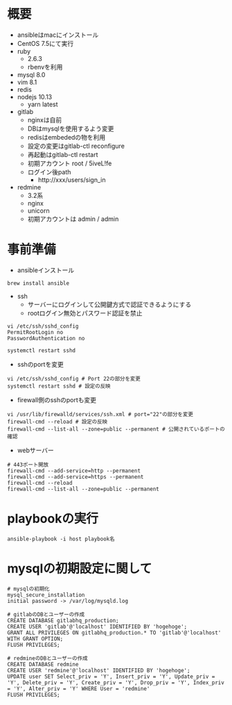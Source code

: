 # 概要
+ ansibleはmacにインストール
+ CentOS 7.5にて実行
+ ruby
  + 2.6.3
  + rbenvを利用
+ mysql 8.0
+ vim 8.1
+ redis
+ nodejs 10.13
  + yarn latest
+ gitlab
  + nginxは自前
  + DBはmysqlを使用するよう変更
  + redisはembededの物を利用
  + 設定の変更はgitlab-ctl reconfigure
  + 再起動はgitlab-ctl restart
  + 初期アカウント root / 5iveL!fe
  + ログイン後path
    + http://xxx/users/sign_in
+ redmine
  + 3.2系
  + nginx
  + unicorn
  + 初期アカウントは admin / admin

# 事前準備
- ansibleインストール
```
brew install ansible
```
- ssh
  - サーバーにログインして公開鍵方式で認証できるようにする
  - rootログイン無効とパスワード認証を禁止
```
vi /etc/ssh/sshd_config
PermitRootLogin no
PasswordAuthentication no

systemctl restart sshd
```
  - sshのportを変更
```
vi /etc/ssh/sshd_config # Port 22の部分を変更
systemctl restart sshd # 設定の反映
```
  - firewall側のsshのportも変更
```
vi /usr/lib/firewalld/services/ssh.xml # port="22"の部分を変更
firewall-cmd --reload # 設定の反映
firewall-cmd --list-all --zone=public --permanent # 公開されているポートの確認
```

- webサーバー
```
# 443ポート開放
firewall-cmd --add-service=http --permanent
firewall-cmd --add-service=https --permanent
firewall-cmd --reload
firewall-cmd --list-all --zone=public --permanent
```

# playbookの実行
```
ansible-playbook -i host playbook名
```

# mysqlの初期設定に関して
```mysql
# mysqlの初期化
mysql_secure_installation
initial password -> /var/log/mysqld.log

# gitlabのDBとユーザーの作成
CREATE DATABASE gitlabhq_production;
CREATE USER 'gitlab'@'localhost' IDENTIFIED BY 'hogehoge';
GRANT ALL PRIVILEGES ON gitlabhq_production.* TO 'gitlab'@'localhost' WITH GRANT OPTION;
FLUSH PRIVILEGES;

# redmineのDBとユーザーの作成
CREATE DATABASE redmine 
CREATE USER 'redmine'@'localhost' IDENTIFIED BY 'hogehoge';
UPDATE user SET Select_priv = 'Y', Insert_priv = 'Y', Update_priv = 'Y', Delete_priv = 'Y', Create_priv = 'Y', Drop_priv = 'Y', Index_priv = 'Y', Alter_priv = 'Y' WHERE User = 'redmine'
FLUSH PRIVILEGES;
```

